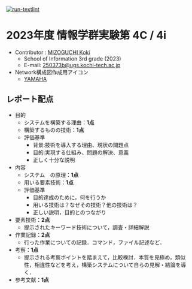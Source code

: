 [![run-textlint](https://github.com/MIZOGUCHIKoki/InformationExperiment_4c-4i/actions/workflows/textlint.yml/badge.svg)](https://github.com/MIZOGUCHIKoki/InformationExperiment_4c-4i/actions/workflows/textlint.yml)

# 2023年度 情報学群実験第 4C / 4i
- Contributor : [MIZOGUCHI Koki](https://github.com/MIZOGUCHIKoki)
  - School of Information 3rd grade (2023)
  - E-mail: [250373b@ugs.kochi-tech.ac.jp](mailto:250373b@ugs.kochi-tech.ac.jp)
- Network構成図作成用アイコン
  -   [YAMAHA](https://network.yamaha.com/support/download/tool/)
  
## レポート配点
- 目的
  - システムを構築する理由：**1点**
  - 構築するものの技術：**1点**
  - 評価基準
    - 背景:技術を導入する理由、現状の問題点
    - 目的:実現する仕組み、問題の解決、意義
    - 正しく十分な説明
- 内容
  - システム　の原理：**1点**
  - 用いる要素技術：**1点**
  - 評価基準
    - 目的達成のために，何を行うか
    - 用いる技術は？なぜその技術？他の技術は？
    - 正しい説明，目的とのつながり 
- 要素技術：**2点**
  - 提示されたキーワード技術について，調査・詳細解説
- 作業記録：**2点**
  - 行った作業についての記録．コマンド，ファイル記述など．
- 考察：**1点**
  - 提示される考察ポイントを踏まえて，比較検討．本質を見極め，類似性，相違性などを考え，構築システムについて自らの見解・結論を導く．
- 参考文献：**1点**
